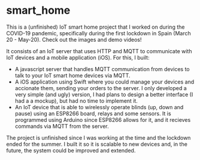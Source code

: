 # smart_home
This is a (unfinished) IoT smart home project that I worked on during the COVID-19 pandemic, specifically during the first lockdown in Spain (March 20 - May-20). Check out the images and demo videos!

It consists of an IoT server that uses HTTP and MQTT to communicate with IoT devices and a mobile application (iOS). For this, I built:
- A javascript server that handles MQTT communication from devices to talk to your IoT smart home devices via MQTT.
- A iOS application using Swift where you could manage your devices and accionate them, sending your orders to the server. I only developed a very simple (and ugly) version, I had plans to design a better interface (I had a a mockup), but had no time to implement it.
- An IoT device that is able to wirelessly operate blinds (up, down and pause) using an ESP8266 board, relays and some sensors. It is programmed using Arduino since ESP8266 allows for it, and it recieves commands via MQTT from the server.

The project is unfinished since I was working at the time and the lockdown ended for the summer. I built it so it is scalable to new devices and, in the future, the system could be improved and extended.  


